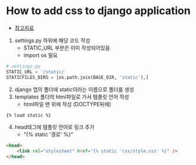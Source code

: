 # How to add css to django application

-   [참고자료](https://www.vitoshacademy.com/python-django-how-to-add-css-to-django-application/)

1. settings.py 하위에 해당 코드 작성
    - STATIC_URL 부분은 이미 작성되어있음
    * import os 필요

```python
# settings.py
STATIC_URL = '/static/'
STATICFILES_DIRS = [os.path.join(BASE_DIR, 'static'),]
```

2. django 앱의 폴더에 static이라는 이름으로 폴더를 생성
3. templates 폴더의 html파일로 가서 템플릿 언어 작성
    - html파일 맨 위에 작성 (DOCTYPE뒤에)

```html
{% load static %}
```

4. head태그에 템플릿 언어로 링크 추가
    - "{% static '경로' %}"

```html
<head>
    <link rel="stylesheet" href="{% static 'css/style.css' %}" />
</head>
```
